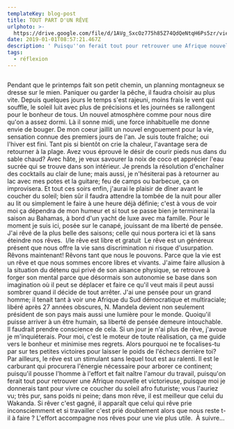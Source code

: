 ```yaml
---
templateKey: blog-post
title: TOUT PART D'UN RÊVE
urlphoto: >-
  https://drive.google.com/file/d/1AVg_SxcOz775h85Z74QdQeNtqH6Ps5zr/view?usp=drivesdk
date: 2019-01-01T08:57:21.467Z
description: ' Puisqu''on ferait tout pour retrouver une Afrique nouvelle et victorieuse, puisque je donnerais tant pour vivre ce soleil afro futuriste; Vous l’auriez vu, très pur, sans poids ni peine; dans mon rêve, il est meilleur que celui du Wakanda.'
tags:
  - réflexion
---
```

![]()

Pendant que le printemps fait son petit chemin, un planning montagneux se dresse sur le mien. Paniquer ou garder la pêche, il faudra choisir au plus vite. Depuis quelques jours le temps s'est rajeuni, moins frais le vent qui souffle, le soleil luit avec plus de précisions et les journées se rallongent pour le bonheur de tous. Un nouvel atmosphère comme pour nous dire qu'on a assez dormi. Là il sonne midi, une force inhabituelle me donne envie de bouger. De mon coeur jaillit un nouvel engouement pour la vie, sensation connue des premiers jours de l'an. Je suis toute fraîche; oui l'hiver est fini. Tant pis si bientôt on crie la chaleur, l'avantage sera de retourner à la plage. Avez vous éprouvé le désir de courir pieds nus dans du sable chaud? Avec hâte, je veux savourer la noix de coco et apprécier l'eau sucrée qui se trouve dans son intérieur. Je prends la résolution d'enchaîner des cocktails au clair de lune; mais aussi, je n'hésiterai pas à retourner au lac avec mes potes et la guitare; feu de camps ou barbecue, ça on improvisera. Et tout ces soirs enfin, j'aurai le plaisir de dîner avant le coucher du soleil; bien sûr il faudra attendre la tombée de la nuit pour aller au lit ou simplement le faire à une heure déjà définie; c'est à vous de voir moi ça dépendra de mon humeur et si tout se passe bien je terminerai la saison au Bahamas, à bord d'un yacht de luxe avec ma famille. Pour le moment je suis ici, posée sur le canapé, jouissant de ma liberté de pensée. J'ai rêvé de la plus belle des saisons; celle qui nous portera ici et là sans éteindre nos rêves.  I/le rêve est libre et gratuit  Le rêve est un généreux présent que nous offre la vie sans discrimination ni risque d'usurpation. Rêvons maintenant! Rêvons tant que nous le pouvons. Parce que la vie est un rêve et que nous sommes encore libres et vivants. J'aime faire allusion à la situation du détenu qui privé de son aisance physique, se retrouve à forger son mental parce que désormais son autonomie se base dans son imagination où il peut se déplacer et faire ce qu'il veut mais il peut aussi sombrer quand il décide de tout arrêter. J'ai une pensée pour un grand homme; il tenait tant à voir une Afrique du Sud démocratique et multiraciale; libéré après 27 années obscures, N. Mandela devient non seulement président de son pays mais aussi une lumière pour le monde. Quoiqu'il puisse arriver à un être humain, sa liberté de pensée demeure intouchable. Il faudrait prendre conscience de cela. Si un jour je n'ai plus de rêve, j'avoue je m'inquiéterais. Pour moi, c'est le moteur de toute réalisation, ça me guide vers le bonheur et minimise mes regrets. Alors pourquoi ne te focalises-tu par sur tes petites victoires pour laisser le poids de l'échecs derrière toi? Par ailleurs, le rêve est un stimulant sans lequel tout est au ralenti. Il est le carburant qui procurera l'énergie nécessaire pour arborer ce continent; puisqu'il pousse l'homme à l'effort et fait naître l'amour du travail, puisqu'on ferait tout pour retrouver une Afrique nouvelle et victorieuse, puisque moi je donnerais tant pour vivre ce coucher du soleil afro futuriste; vous l'auriez vu; très pur, sans poids ni peine; dans mon rêve, il est meilleur que celui du Wakanda. Si rêver c'est gagné, il apparaît que celui qui rêve prie inconsciemment et si travailler c'est prié doublement alors que nous reste t-il à faire ? L'effort accompagne nos rêves pour une vie plus utile.  À suivre...

